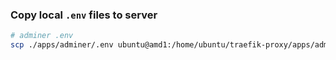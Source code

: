 ### Copy local `.env` files to server

```bash
# adminer .env
scp ./apps/adminer/.env ubuntu@amd1:/home/ubuntu/traefik-proxy/apps/adminer

```
